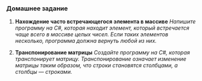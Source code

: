  

### Домашнее задание

1. **Нахождение часто встречающегося элемента в массиве**
   _Напишите программу на C#, которая находит элемент, который встречается чаще всего в массиве целых чисел. Если таких элементов несколько, программа должна вернуть любой из них._

2. **Транспонирование матрицы**
   _Создайте программу на C#, которая транспонирует матрицу. Транспонирование означает изменение матрицы таким образом, что строки становятся столбцами, а столбцы — строками._
